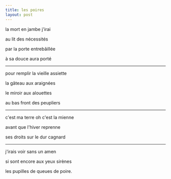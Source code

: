 ```yaml
---
title: les poires
layout: post
---
```


la mort en jambe j'irai

au lit des nécessités

par la porte entrebâillée

à sa douce aura porté

---

pour remplir la vieille assiette

la gâteau aux araignées

le miroir aux alouettes

au bas front des peupliers

---

c'est ma terre oh c'est la mienne

avant que l'hiver reprenne

ses droits sur le dur cagnard

---

j'irais voir sans un amen

si sont encore aux yeux sirènes

les pupilles de queues de poire.
